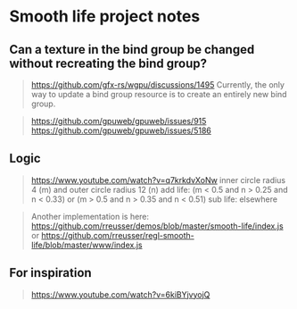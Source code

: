 # Smooth life project notes

## Can a texture in the bind group be changed without recreating the bind group?

> https://github.com/gfx-rs/wgpu/discussions/1495
> Currently, the only way to update a bind group resource is to create an entirely new bind group.

> https://github.com/gpuweb/gpuweb/issues/915
> https://github.com/gpuweb/gpuweb/issues/5186


## Logic

> https://www.youtube.com/watch?v=q7krkdvXoNw
> inner circle radius 4 (m) and outer circle radius 12 (n)
> add life: (m < 0.5 and n > 0.25 and n < 0.33) or (m > 0.5 and n > 0.35 and n < 0.51)
> sub life: elsewhere

> Another implementation is here:
> https://github.com/rreusser/demos/blob/master/smooth-life/index.js or
> https://github.com/rreusser/regl-smooth-life/blob/master/www/index.js

## For inspiration

> https://www.youtube.com/watch?v=6kiBYjvyojQ
